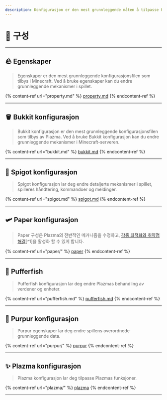 ```yaml
---
description: Konfigurasjon er den mest grunnleggende måten å tilpasse Plazma på.
---
```


# 🧾 구성

***

## 🪨 Egenskaper <a href="#id-1" id="id-1"></a>

> Egenskaper er den mest grunnleggende konfigurasjonsfilen som tilbys i Minecraft. Ved å bruke egenskaper kan du endre grunnleggende mekanismer i spillet.

{% content-ref url="property.md" %}
[property.md](property.md)
{% endcontent-ref %}

***

## 🪣 Bukkit konfigurasjon <a href="#id-2" id="id-2"></a>

> Bukkit konfigurasjon er den mest grunnleggende konfigurasjonsfilen som tilbys av Plazma. Ved å bruke Bukkit konfigurasjon kan du endre grunnleggende mekanismer i Minecraft-serveren.

{% content-ref url="bukkit.md" %}
[bukkit.md](bukkit.md)
{% endcontent-ref %}

***

## 🚰 Spigot konfigurasjon <a href="#id-3" id="id-3"></a>

> Spigot konfigurasjon lar deg endre detaljerte mekanismer i spillet, spilleres håndtering, kommandoer og meldinger.

{% content-ref url="spigot.md" %}
[spigot.md](spigot.md)
{% endcontent-ref %}

***

## 🛩️ Paper konfigurasjon <a href="#id-4" id="id-4"></a>

> Paper 구성은 Plazma의 전반적인 메커니즘을 수정하고, [각종 최적화와 취약점 해결](./#user-content-fn-1)\[^1]을 활성화 할 수 있게 합니다.

{% content-ref url="paper/" %}
[paper](paper/)
{% endcontent-ref %}

***

## 🐡 Pufferfish <a href="#id-6" id="id-6"></a>

> Pufferfish konfigurasjon lar deg endre Plazmas behandling av verdener og enheter.

{% content-ref url="pufferfish.md" %}
[pufferfish.md](pufferfish.md)
{% endcontent-ref %}

***

## 🦑 Purpur konfigurasjon <a href="#id-7" id="id-7"></a>

> Purpur egenskaper lar deg endre spillens overordnede grunnleggende data.

{% content-ref url="purpur/" %}
[purpur](purpur/)
{% endcontent-ref %}

***

## ✨ Plazma konfigurasjon <a href="#id-8" id="id-8"></a>

> Plazma konfigurasjon lar deg tilpasse Plazmas funksjoner.

{% content-ref url="plazma/" %}
[plazma](plazma/)
{% endcontent-ref %}

***
